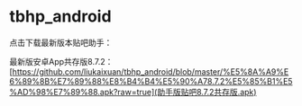 # tbhp_android

点击下载最新版本贴吧助手：

最新版安卓App共存版8.7.2：[https://github.com/liukaixuan/tbhp_android/blob/master/%E5%8A%A9%E6%89%8B%E7%89%88%E8%B4%B4%E5%90%A78.7.2%E5%85%B1%E5%AD%98%E7%89%88.apk?raw=true](助手版贴吧8.7.2共存版.apk)



